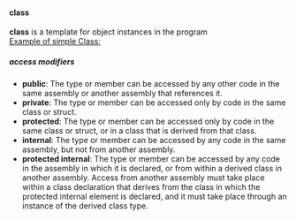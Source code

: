 #### class
**class** is a template for object instances in the program  
[Example of simple Class: ](Homework/CSharp-Part-2/00.Practice/001.Classes/Program.cs)
##### access modifiers
- **public**:
The type or member can be accessed by any other code in the same assembly or another assembly that references it.
- **private**:
The type or member can be accessed only by code in the same class or struct.
- **protected**:
The type or member can be accessed only by code in the same class or struct, or in a class that is derived from that class.
- **internal**:
The type or member can be accessed by any code in the same assembly, but not from another assembly.
- **protected internal**:
The type or member can be accessed by any code in the assembly in which it is declared, or from within a derived class in another assembly. Access from another assembly must take place within a class declaration that derives from the class in which the protected internal element is declared, and it must take place through an instance of the derived class type.
